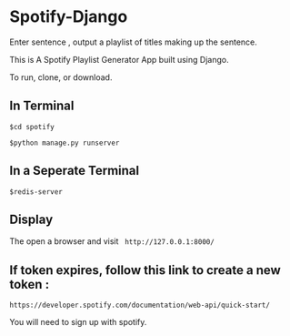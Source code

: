 # Spotify-Django
Enter sentence , output a playlist of titles making up the sentence.


This is A Spotify Playlist Generator App built using Django.

To run, clone, or download.

## In Terminal
```
$cd spotify

$python manage.py runserver
```

## In a Seperate Terminal 

```
$redis-server
```

## Display

The open a browser and visit ``` http://127.0.0.1:8000/```

## If token expires, follow this link to create a new token : 

`https://developer.spotify.com/documentation/web-api/quick-start/`

You will need to sign up with spotify.
